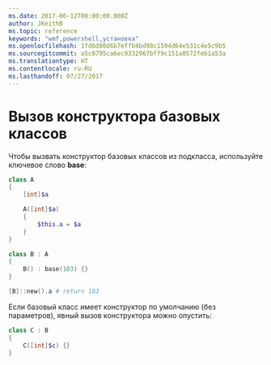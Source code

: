 ```yaml
---
ms.date: 2017-06-12T00:00:00.000Z
author: JKeithB
ms.topic: reference
keywords: "wmf,powershell,установка"
ms.openlocfilehash: 1fd6d80d6b7effb4bd98c1594d64e531c4e5c9b5
ms.sourcegitcommit: a5c0795ca6ec9332967bff9c151a8572feb1a53a
ms.translationtype: HT
ms.contentlocale: ru-RU
ms.lasthandoff: 07/27/2017
---
```

# <a name="call-base-class-constructor"></a>Вызов конструктора базовых классов

Чтобы вызвать конструктор базовых классов из подкласса, используйте ключевое слово **base**:

```powershell
class A 
{
    [int]$a

    A([int]$a)
    {
        $this.a = $a
    }
}

class B : A
{
    B() : base(103) {}
}

[B]::new().a # return 103
```

Если базовый класс имеет конструктор по умолчанию (без параметров), явный вызов конструктора можно опустить:

```powershell
class C : B
{
    C([int]$c) {}
}
```

